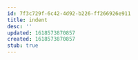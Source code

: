 ```yaml
---
id: 7f3c729f-6c42-4d92-b226-ff266926e911
title: indent
desc: ''
updated: 1618573870857
created: 1618573870857
stub: true
---
```



